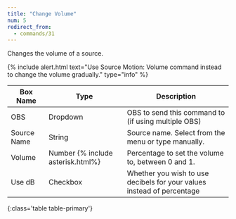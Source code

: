 ```yaml
---
title: "Change Volume"
num: 5
redirect_from:
  - commands/31
---
```


Changes the volume of a source.

{% include alert.html text="Use Source Motion: Volume command instead to change the volume gradually." type="info" %} 

| Box Name | Type | Description | 
|-------|--------|--------
|OBS|Dropdown|OBS to send this command to (if using multiple OBS)|
|Source Name|	String|	Source name. Select from the menu or type manually. 
|Volume |	Number {% include asterisk.html%}|	Percentage to set the volume to, between 0 and 1.
|Use dB| Checkbox | Whether you wish to use decibels for your values instead of percentage
{:class='table table-primary'}









